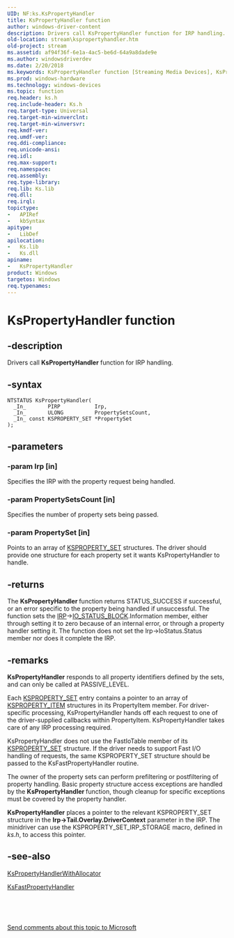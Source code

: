 ```yaml
---
UID: NF:ks.KsPropertyHandler
title: KsPropertyHandler function
author: windows-driver-content
description: Drivers call KsPropertyHandler function for IRP handling.
old-location: stream\kspropertyhandler.htm
old-project: stream
ms.assetid: af94f36f-6e1a-4ac5-be6d-64a9a8dade9e
ms.author: windowsdriverdev
ms.date: 2/20/2018
ms.keywords: KsPropertyHandler function [Streaming Media Devices], KsPropertyHandler, stream.kspropertyhandler, ksfunc_9595b49a-6957-4ebc-8d45-3a92f9190734.xml, ks/KsPropertyHandler
ms.prod: windows-hardware
ms.technology: windows-devices
ms.topic: function
req.header: ks.h
req.include-header: Ks.h
req.target-type: Universal
req.target-min-winverclnt: 
req.target-min-winversvr: 
req.kmdf-ver: 
req.umdf-ver: 
req.ddi-compliance: 
req.unicode-ansi: 
req.idl: 
req.max-support: 
req.namespace: 
req.assembly: 
req.type-library: 
req.lib: Ks.lib
req.dll: 
req.irql: 
topictype:
-	APIRef
-	kbSyntax
apitype:
-	LibDef
apilocation:
-	Ks.lib
-	Ks.dll
apiname:
-	KsPropertyHandler
product: Windows
targetos: Windows
req.typenames: 
---
```


# KsPropertyHandler function


## -description


Drivers call <b>KsPropertyHandler</b> function for IRP handling.


## -syntax


````
NTSTATUS KsPropertyHandler(
  _In_       PIRP           Irp,
  _In_       ULONG          PropertySetsCount,
  _In_ const KSPROPERTY_SET *PropertySet
);
````


## -parameters




### -param Irp [in]

Specifies the IRP with the property request being handled.


### -param PropertySetsCount [in]

Specifies the number of property sets being passed.


### -param PropertySet [in]

Points to an array of <a href="..\ks\ns-ks-ksproperty_set.md">KSPROPERTY_SET</a> structures. The driver should provide one structure for each property set it wants KsPropertyHandler to handle.


## -returns



The <b>KsPropertyHandler </b>function returns STATUS_SUCCESS if successful, or an error specific to the property being handled if unsuccessful. The function sets the <a href="..\wdm\ns-wdm-_irp.md">IRP</a>-&gt;<a href="..\wudfwdm\ns-wudfwdm-_io_status_block.md">IO_STATUS_BLOCK</a>.Information member, either through setting it to zero because of an internal error, or through a property handler setting it. The function does not set the lrp-&gt;IoStatus.Status member nor does it complete the IRP.




## -remarks



<b>KsPropertyHandler</b> responds to all property identifiers defined by the sets, and can only be called at PASSIVE_LEVEL.

Each <a href="..\ks\ns-ks-ksproperty_set.md">KSPROPERTY_SET</a> entry contains a pointer to an array of <a href="..\ks\ns-ks-ksproperty_item.md">KSPROPERTY_ITEM</a> structures in its PropertyItem member. For driver-specific processing, KsPropertyHandler hands off each request to one of the driver-supplied callbacks within PropertyItem. KsPropertyHandler takes care of any IRP processing required.

KsPropertyHandler does not use the FastIoTable member of its <a href="..\ks\ns-ks-ksproperty_set.md">KSPROPERTY_SET</a> structure. If the driver needs to support Fast I/O handling of requests, the same KSPROPERTY_SET structure should be passed to the KsFastPropertyHandler routine.

The owner of the property sets can perform prefiltering or postfiltering of property handling. Basic property structure access exceptions are handled by the <b>KsPropertyHandler </b>function, though cleanup for specific exceptions must be covered by the property handler.

<b>KsPropertyHandler</b> places a pointer to the relevant KSPROPERTY_SET structure in the <b>Irp-&gt;Tail.Overlay.DriverContext</b> parameter in the IRP. The minidriver can use the KSPROPERTY_SET_IRP_STORAGE macro, defined in <i>ks.h</i>, to access this pointer.




## -see-also

<a href="..\ks\nf-ks-kspropertyhandlerwithallocator.md">KsPropertyHandlerWithAllocator</a>



<a href="..\ks\nf-ks-ksfastpropertyhandler.md">KsFastPropertyHandler</a>



 

 

<a href="mailto:wsddocfb@microsoft.com?subject=Documentation%20feedback [stream\stream]:%20KsPropertyHandler function%20 RELEASE:%20(2/20/2018)&amp;body=%0A%0APRIVACY STATEMENT%0A%0AWe use your feedback to improve the documentation. We don't use your email address for any other purpose, and we'll remove your email address from our system after the issue that you're reporting is fixed. While we're working to fix this issue, we might send you an email message to ask for more info. Later, we might also send you an email message to let you know that we've addressed your feedback.%0A%0AFor more info about Microsoft's privacy policy, see http://privacy.microsoft.com/en-us/default.aspx." title="Send comments about this topic to Microsoft">Send comments about this topic to Microsoft</a>


